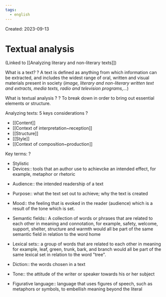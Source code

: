 ```yaml
---
tags:
  - english
---
```

Created: 2023-09-13

# Textual analysis
(Linked to [[Analyzing literary and non-literary texts]])

What is a text?
?
A text is defined as anything from which information can be extracted, and includes the widest range of oral, written and visual materials present in society (*image, literary and non-literary written text and extracts, media texts, radio and television programs,...*)
<!--SR:!2023-09-16,1,230-->

What is textual analysis ?
?
To break down in order to bring out essential elements or structure.
<!--SR:!2023-09-16,1,230-->

Analyzing texts: 5 keys considerations
?
- [[Content]]
- [[Context of interpretation~reception]]
- [[Structure]]
- [[Style]]
- [[Context of composition~production]]
<!--SR:!2023-09-16,1,230-->

Key terms:
?
- Stylistic
- Devices:: tools that an author use to achievcke an intended effect, for example, metaphor or rhetoric
<!--SR:!2023-09-16,1,230-->
- Audience:: the intended readership of a text
<!--SR:!2023-09-16,1,230-->
- Purpose:: what the text set out to achieve; why the text is created
<!--SR:!2023-09-16,1,230-->
- Mood:: the feeling that is evoked in the reader (audience) which is  a result of the tone which is set.
<!--SR:!2023-09-16,1,230-->
- Semantic fields:: A collection of words or phrases that are related to each other in meaning and connotation, for example, safety, welcome, support, shelter, structure and warmth would all be part of the same semantic field in relation to the word home
<!--SR:!2023-09-18,3,250-->
- Lexical sets:: a group of words that are related to each other in meaning for example, leaf, green, trunk, bark, and branch would all be part of the same lexical set in relation to the word "tree".
<!--SR:!2023-09-16,1,230-->
- Diction:: the words chosen in a text
<!--SR:!2023-09-16,1,230-->
- Tone:: the attitude of the writer or speaker towards his or her subject
<!--SR:!2023-09-16,1,230-->
- Figurative language:: language that uses figures of speech, such as metaphors or symbols, to embellish meaning beyond the literal
<!--SR:!2023-09-16,1,230-->
